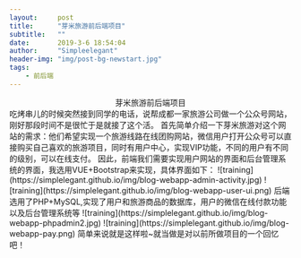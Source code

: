 ```yaml
---
layout:     post
title:      "芽米旅游前后端项目"
subtitle:   ""
date:       2019-3-6 18:54:04
author:     "Simpleelegant"
header-img: "img/post-bg-newstart.jpg"
tags:
    - 前后端
---
```


 <center>芽米旅游前后端项目</center>
吃烤串儿的时候突然接到同学的电话，说帮成都一家旅游公司做一个公众号网站，刚好那段时间不是很忙于是就接了这个活。
首先简单介绍一下芽米旅游对这个网站的需求：他们希望实现一个旅游线路在线团购网站，微信用户打开公众号可以直接购买自己喜欢的旅游项目，同时有用户中心，实现VIP功能，不同的用户有不同的级别，可以在线支付。
因此，前端我们需要实现用户网站的界面和后台管理系统的界面，我选用VUE+Bootstrap来实现，具体界面如下：
![training](https://simplelegant.github.io/img/blog-webapp-admin-activity.jpg)
![training](https://simplelegant.github.io/img/blog-webapp-user-ui.png)
后端选用了PHP+MySQL,实现了用户和旅游商品的数据库，用户的微信在线付款功能以及后台管理系统等
![training](https://simplelegant.github.io/img/blog-webapp-phpadmin2.jpg)
![training](https://simplelegant.github.io/img/blog-webapp-pay.png)
简单来说就是这样啦~就当做是对以前所做项目的一个回忆吧！